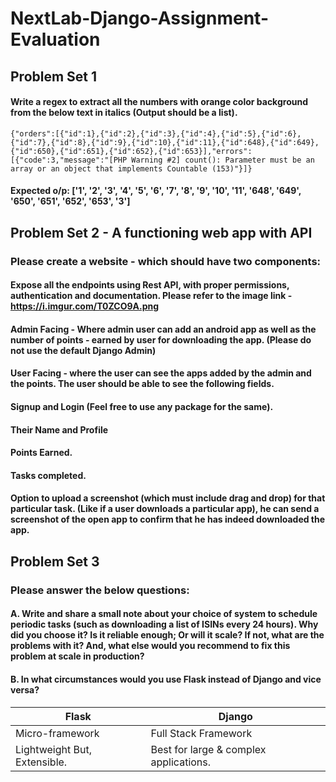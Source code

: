 # NextLab-Django-Assignment-Evaluation
## Problem Set 1
#### Write a regex to extract all the numbers with orange color background from the below text in italics (Output should be a list).
`{"orders":[{"id":1},{"id":2},{"id":3},{"id":4},{"id":5},{"id":6},{"id":7},{"id":8},{"id":9},{"id":10},{"id":11},{"id":648},{"id":649},{"id":650},{"id":651},{"id":652},{"id":653}],"errors":[{"code":3,"message":"[PHP Warning #2] count(): Parameter must be an array or an object that implements Countable (153)"}]}`
#### Expected o/p: ['1', '2', '3', '4', '5', '6', '7', '8', '9', '10', '11', '648', '649', '650', '651', '652', '653', '3']

## Problem Set 2 - A functioning web app with API
### Please create a website - which should have two components:

#### Expose all the endpoints using Rest API, with proper permissions, authentication and documentation. Please refer to the image link - https://i.imgur.com/T0ZCO9A.png
#### Admin Facing - Where admin user can add an android app as well as the number of points - earned by user for downloading the app. (Please do not use the default Django Admin)
#### User Facing - where the user can see the apps added by the admin and the points. The user should be able to see the following fields. 
#### Signup and Login (Feel free to use any package for the same). 
#### Their Name and Profile
#### Points Earned.
#### Tasks completed. 
#### Option to upload a screenshot (which must include drag and drop) for that particular task. (Like if a user downloads a particular app), he can send a screenshot of the open app to confirm that he has indeed downloaded the app. 


## Problem Set 3
### Please answer the below questions:

#### A. Write and share a small note about your choice of system to schedule periodic tasks (such as downloading a list of ISINs every 24 hours). Why did you choose it? Is it reliable enough; Or will it scale? If not, what are the problems with it? And, what else would you recommend to fix this problem at scale in production?


#### B. In what circumstances would you use Flask instead of Django and vice versa? 
| Flask                                      | Django                                     |
| ------------------------------------------ | ------------------------------------------ | 
| Micro-framework                            | Full Stack Framework                       | 
| Lightweight But, Extensible.               | Best for large & complex applications.     | 